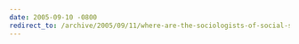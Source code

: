 ```yaml
---
date: 2005-09-10 -0800
redirect_to: /archive/2005/09/11/where-are-the-sociologists-of-social-software.aspx/
---
```

